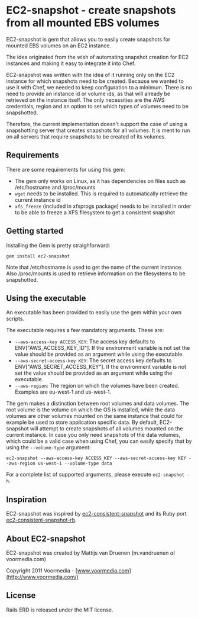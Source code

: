EC2-snapshot - create snapshots from all mounted EBS volumes
============================================================

EC2-snapshot is gem that allows you to easily create snapshots for mounted EBS volumes on
an EC2 instance.

The idea originated from the wish of automating snapshot creation for EC2 instances and making
it easy to integrate it into Chef.

EC2-snapshot was written with the idea of it running only on the EC2 instance for which snapshots
need to be created. Because we wanted to use it with Chef, we needed to keep configuration to a minimum.
There is no need to provide an instance id or volume ids, as that will already be retrieved on the 
instance itself. The only necessities are the AWS credentials, region and an option to set which types
of volumes need to be snapshotted.

Therefore, the current implementation doesn't support the case of using a snapshotting server that creates snapshots 
for all volumes. It is ment to run on all servers that require snapshots to be created of its volumes.


Requirements
------------

There are some requirements for using this gem:

* The gem only works on Linux, as it has dependencies on files such as /etc/hostname and /proc/mounts
* `wget` needs to be installed. This is required to automatically retrieve the current instance id
* `xfs_freeze` (included in xfsprogs package) needs to be installed in order to be able to freeze a XFS filesystem to get a consistent snapshot


Getting started
---------------

Installing the Gem is pretty straighforward:

	gem install ec2-snapshot

Note that /etc/hostname is used to get the name of the current instance.
Also /proc/mounts is used to retrieve information on the filesystems to be snapshotted.


Using the executable
--------------------

An executable has been provided to easily use the gem within your own scripts.

The executable requires a few mandatory arguments. These are:

* `--aws-access-key ACCESS_KEY`: The access key defaults to ENV["AWS_ACCESS_KEY_ID"]. 
If the environment variable is not set the value should be provided as an argument while using the executable.
* `--aws-secret-access-key KEY`: The secret access key defaults to ENV["AWS_SECRET_ACCESS_KEY"].
If the environment variable is not set the value should be provided as an argument while using the executable.
* `--aws-region`: The region on which the volumes have been created. Examples are eu-west-1 and us-west-1.

The gem makes a distinction between root volumes and data volumes. The root volume is the volume on which the OS 
is installed, while the data volumes are other volumes mounted on the same instance that could for example be used to store 
application specific data. By default, EC2-snapshot will attempt to create snapshots of all volumes mounted on the 
current instance. In case you only need snapshots of the data volumes, which could be a valid case when using Chef, 
you can easily specify that by using the `--volume-type` argument:

	ec2-snapshot --aws-access-key ACCESS_KEY --aws-secret-access-key KEY --aws-region us-west-1 --volume-type data

For a complete list of supported arguments, please execute `ec2-snapshot -h`.


Inspiration
-----------

EC2-snapshot was inspired by [ec2-consistent-snapshot](https://launchpad.net/ec2-consistent-snapshot) and 
its Ruby port [ec2-consistent-snapshot-rb](http://rubygems.org/gems/ec2-consistent-snapshot-rb).


About EC2-snapshot
------------------

EC2-snapshot was created by Mattijs van Druenen (m.vandruenen *at* voormedia.com)

Copyright 2011 Voormedia - [www.voormedia.com](http://www.voormedia.com/)


License
-------

Rails ERD is released under the MIT license.